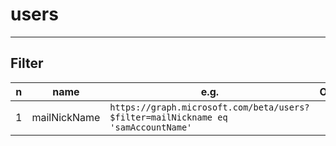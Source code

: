 # users

---

## Filter
|n|name|e.g.|O/P|
|-|----|----|---|
|1|mailNickName|`https://graph.microsoft.com/beta/users?$filter=mailNickname eq 'samAccountName'`||
